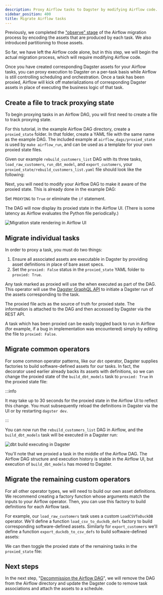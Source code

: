 ```yaml
---
description: Proxy Airflow tasks to Dagster by modifying Airflow code.
sidebar_position: 400
title: Migrate Airflow tasks
---
```


Previously, we completed the ["observe" stage](/guides/migrate/airflow-to-dagster/task-level-migration/observe) of the Airflow migration process by encoding the assets that are produced by each task. We also introduced partitioning to those assets.

So far, we have left the Airflow code alone, but in this step, we will begin the actual migration process, which will require modifying Airflow code.

Once you have created corresponding Dagster assets for your Airflow tasks, you can proxy execution to Dagster on a per-task basis while Airflow is still controlling scheduling and orchestration. Once a task has been proxied, Airflow will kick off materializations of corresponding Dagster assets in place of executing the business logic of that task.

## Create a file to track proxying state

To begin proxying tasks in an Airflow DAG, you will first need to create a file to track proxying state.

For this tutorial, in the example Airflow DAG directory, create a `proxied_state` folder. In that folder, create a YAML file with the same name as the example DAG. The included example at `airflow_dags/proxied_state` is used by `make airflow_run`, and can be used as a template for your own proxied state files.

Given our example `rebuild_customers_list` DAG with its three tasks, `load_raw_customers`, `run_dbt_model`, and `export_customers`, your `proxied_state/rebuild_customers_list.yaml` file should look like the following:

<CodeExample
  path="airlift-migration-tutorial/tutorial_example/airflow_dags/proxied_state/rebuild_customers_list.yaml"
  language="yaml"
/>

Next, you will need to modify your Airflow DAG to make it aware of the proxied state. This is already done in the example DAG:

<CodeExample path="airlift-migration-tutorial/tutorial_example/snippets/dags_truncated.py" language="python" />

Set `PROXYING` to `True` or eliminate the `if` statement.

The DAG will now display its proxied state in the Airflow UI. (There is some latency as Airflow evaluates the Python file periodically.)

![Migration state rendering in Airflow UI](/images/integrations/airlift/state_in_airflow.png)

## Migrate individual tasks

In order to proxy a task, you must do two things:

1. Ensure all associated assets are executable in Dagster by providing asset definitions in place of bare asset specs.
2. Set the `proxied: False` status in the `proxied_state` YAML folder to `proxied: True`.

Any task marked as proxied will use the <PyObject section="libraries" module="dagster_airlift" object="in_airflow.DefaultProxyTaskToDagsterOperator" displayText="DefaultProxyTaskToDagsterOperator" /> when executed as part of the DAG. This operator will use the [Dagster GraphQL API](/guides/operate/graphql/) to initiate a Dagster run of the assets corresponding to the task.

The proxied file acts as the source of truth for proxied state. The information is attached to the DAG and then accessed by Dagster via the REST API.

A task which has been proxied can be easily toggled back to run in Airflow (for example, if a bug in implementation was encountered) simply by editing the file to `proxied: False`.

## Migrate common operators

For some common operator patterns, like our `dbt` operator, Dagster supplies factories to build software-defined assets for our tasks. In fact, the <PyObject section="libraries" module="dagster_dbt" object="dbt_assets" decorator /> decorator used earlier already backs its assets with definitions, so we can change the proxied state of the `build_dbt_models` task to `proxied: True` in the proxied state file:

<CodeExample path="airlift-migration-tutorial/tutorial_example/snippets/dbt_proxied.yaml" language="yaml" />

:::info

It may take up to 30 seconds for the proxied state in the Airflow UI to reflect this change. You must subsequently reload the definitions in Dagster via the UI or by restarting `dagster dev`.

:::

You can now run the `rebuild_customers_list` DAG in Airflow, and the `build_dbt_models` task will be executed in a Dagster run:

![dbt build executing in Dagster](/images/integrations/airlift/proxied_dag.png)

You'll note that we proxied a task in the middle of the Airflow DAG. The Airflow DAG structure and execution history is stable in the Airflow UI, but execution of `build_dbt_models` has moved to Dagster.

## Migrate the remaining custom operators

For all other operator types, we will need to build our own asset definitions. We recommend creating a factory function whose arguments match the inputs to your Airflow operator. Then, you can use this factory to build definitions for each Airflow task.

For example, our `load_raw_customers` task uses a custom `LoadCSVToDuckDB` operator. We'll define a function `load_csv_to_duckdb_defs` factory to build corresponding software-defined assets. Similarly for `export_customers` we'll define a function `export_duckdb_to_csv_defs` to build software-defined assets:

<CodeExample path="airlift-migration-tutorial/tutorial_example/dagster_defs/stages/migrate.py" language="python" />

We can then toggle the proxied state of the remaining tasks in the `proxied_state` file:

<CodeExample path="airlift-migration-tutorial/tutorial_example/snippets/all_proxied.yaml" language="yaml" />

## Next steps

In the next step, "[Decommission the Airflow DAG](/guides/migrate/airflow-to-dagster/task-level-migration/decommission)", we will remove the DAG from the Airflow directory and update the Dagster code to remove task associations and attach the assets to a schedule.
